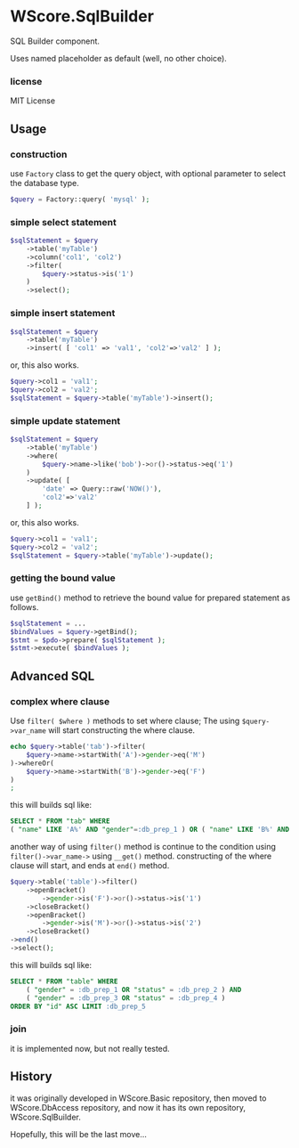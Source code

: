 WScore.SqlBuilder
=================

SQL Builder component. 

Uses named placeholder as default (well, no other choice).

### license

MIT License


Usage
-----

### construction

use ```Factory``` class to get the query object, with
optional parameter to select the database type.

```php
$query = Factory::query( 'mysql' );
```

### simple select statement

```php
$sqlStatement = $query
    ->table('myTable')
    ->column('col1', 'col2')
    ->filter(
        $query->status->is('1')
    )
    ->select();
```

### simple insert statement

```php
$sqlStatement = $query
    ->table('myTable')
    ->insert( [ 'col1' => 'val1', 'col2'=>'val2' ] );
```

or, this also works.

```php
$query->col1 = 'val1';
$query->col2 = 'val2';
$sqlStatement = $query->table('myTable')->insert();
```

### simple update statement

```php
$sqlStatement = $query
    ->table('myTable')
    ->where(
        $query->name->like('bob')->or()->status->eq('1')
    )
    ->update( [
        'date' => Query::raw('NOW()'),
        'col2'=>'val2'
    ] );
```

or, this also works.

```php
$query->col1 = 'val1';
$query->col2 = 'val2';
$sqlStatement = $query->table('myTable')->update();
```

### getting the bound value

use ```getBind()``` method to retrieve the bound value for
prepared statement as follows.

```php
$sqlStatement = ...
$bindValues = $query->getBind();
$stmt = $pdo->prepare( $sqlStatement );
$stmt->execute( $bindValues );
```

Advanced SQL
------------

### complex where clause

Use ```filter( $where )``` methods to set where clause;
 The using ```$query->var_name``` will start constructing the
 where clause.

```php
echo $query->table('tab')->filter(
    $query->name->startWith('A')->gender->eq('M')
)->whereOr(
    $query->name->startWith('B')->gender->eq('F')
)
;
```

this will builds sql like:

```sql
SELECT * FROM "tab" WHERE
( "name" LIKE 'A%' AND "gender"=:db_prep_1 ) OR ( "name" LIKE 'B%' AND "gender"=:db_prep_2 )
```

another way of using ```filter()``` method is continue to the
 condition using ```filter()->var_name->``` using ```__get()```
 method. constructing of the where clause will start, and
 ends at ```end()``` method.

```php
$query->table('table')->filter()
    ->openBracket()
        ->gender->is('F')->or()->status->is('1')
    ->closeBracket()
    ->openBracket()
        ->gender->is('M')->or()->status->is('2')
    ->closeBracket()
->end()
->select();
```

this will builds sql like:

```sql
SELECT * FROM "table" WHERE
    ( "gender" = :db_prep_1 OR "status" = :db_prep_2 ) AND
    ( "gender" = :db_prep_3 OR "status" = :db_prep_4 )
ORDER BY "id" ASC LIMIT :db_prep_5
```


### join

it is implemented now, but not really tested.


History
-------

it was originally developed in WScore.Basic repository, then
 moved to WScore.DbAccess repository, and now it has its own
 repository, WScore.SqlBuilder.

Hopefully, this will be the last move...